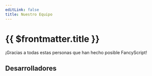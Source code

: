 ```yaml
---
editLink: false
title: Nuestro Equipo
---
```


<!-- markdownlint-disable -->
<script setup>
import { VPTeamMembers } from "vitepress/theme";

const members = {
  developers: [
    {
      avatar: "https://www.github.com/LonelyDeathVGX.png",
      links: [
        {
          icon: "github",
          link: "https://github.com/LonelyDeathVGX",
        },
      ],
      name: "LonelyDeathVGX",
      title: "Creador y Desarrollador Principal",
    },
  ],
};
</script>
<!-- markdownlint-restore -->

<!-- markdownlint-disable MD025 -->

# {{ $frontmatter.title }}

<!-- markdownlint-enable MD025 -->

¡Gracias a todas estas personas que han hecho posible FancyScript!

## Desarrolladores

<!-- markdownlint-disable -->
<VPTeamMembers size="small" :members="members.developers" />
<!-- markdownlint-restore -->
